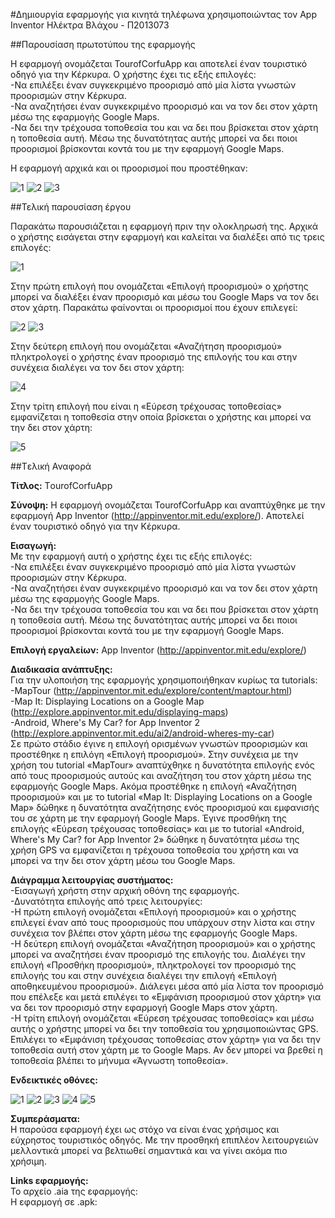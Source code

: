 #Δημιουργία εφαρμογής για κινητά τηλέφωνα χρησιμοποιώντας τον App Inventor
Ηλέκτρα Βλάχου - Π2013073

##Παρουσίαση πρωτοτύπου της εφαρμογής

Η εφαρμογή ονομάζεται TourofCorfuApp και αποτελεί έναν τουριστικό οδηγό για την Κέρκυρα. Ο χρήστης έχει τις εξής επιλογές:                             
-Να επιλέξει έναν συγκεκριμένο προορισμό από μία λίστα γνωστών προορισμών στην Κέρκυρα.  
-Να αναζητήσει έναν συγκεκριμένο προορισμό και να τον δει στον χάρτη μέσω της εφαρμογής Google Maps.      
-Να δει την τρέχουσα τοποθεσία του και να δει που βρίσκεται στον χάρτη η τοποθεσία αυτή. Μέσω της δυνατότητας αυτής μπορεί να δει ποιοι προορισμοί βρίσκονται κοντά του με την εφαρμογή Google Maps.

Η εφαρμογή αρχικά και οι προορισμοί που προστέθηκαν:

![1](https://cloud.githubusercontent.com/assets/17161099/15429867/7f19bd5c-1eab-11e6-8979-e29b132601b9.JPG)
![2](https://cloud.githubusercontent.com/assets/17161099/15429871/7f2ca0a2-1eab-11e6-84e4-5e0b56b24aff.JPG)
![3](https://cloud.githubusercontent.com/assets/17161099/15429868/7f230f9c-1eab-11e6-94f8-7b10241e3db2.JPG)

##Τελική παρουσίαση έργου

Παρακάτω παρουσιάζεται η εφαρμογή πριν την ολοκληρωσή της. Αρχικά ο χρήστης εισάγεται στην εφαρμογή και καλείται να διαλέξει από τις τρεις επιλογές:

![1](https://cloud.githubusercontent.com/assets/17161099/15429867/7f19bd5c-1eab-11e6-8979-e29b132601b9.JPG)

Στην πρώτη επιλογή που ονομάζεται «Επιλογή προορισμού» ο χρήστης μπορεί να διαλέξει έναν προορισμό και μέσω του Google Maps να τον δει στον χάρτη. Παρακάτω φαίνονται οι προορισμοί που έχουν επιλεγεί:

![2](https://cloud.githubusercontent.com/assets/17161099/15429871/7f2ca0a2-1eab-11e6-84e4-5e0b56b24aff.JPG)
![3](https://cloud.githubusercontent.com/assets/17161099/15429868/7f230f9c-1eab-11e6-94f8-7b10241e3db2.JPG)

Στην δεύτερη επιλογή που ονομάζεται «Αναζήτηση προορισμού» πληκτρολογεί ο χρήστης έναν προορισμό της επιλογής του και στην συνέχεια διαλέγει να τον δει στον χάρτη:

![4](https://cloud.githubusercontent.com/assets/17161099/15429870/7f2807a4-1eab-11e6-839e-e3e2eabbe847.JPG)

Στην τρίτη επιλογή που είναι η «Εύρεση τρέχουσας τοποθεσίας» εμφανίζεται η τοποθεσία στην οποία βρίσκεται ο χρήστης και μπορεί να την δει στον χάρτη:

![5](https://cloud.githubusercontent.com/assets/17161099/15429869/7f254ce4-1eab-11e6-80be-93b4aa114c06.JPG)

##Tελική Αναφορά

**Τίτλος:** ΤourofCorfuApp

**Σύνοψη:** Η εφαρμογή ονομάζεται TourofCorfuApp και αναπτύχθηκε με την εφαρμογή Αpp Inventor (http://appinventor.mit.edu/explore/). Aποτελεί έναν τουριστικό οδηγό για την Κέρκυρα.

**Eισαγωγή:**                                                                                                                   
Με την εφαρμογή αυτή ο χρήστης έχει τις εξής επιλογές:                             
-Να επιλέξει έναν συγκεκριμένο προορισμό από μία λίστα γνωστών προορισμών στην Κέρκυρα.  
-Να αναζητήσει έναν συγκεκριμένο προορισμό και να τον δει στον χάρτη μέσω της εφαρμογής Google Maps.      
-Να δει την τρέχουσα τοποθεσία του και να δει που βρίσκεται στον χάρτη η τοποθεσία αυτή. Μέσω της δυνατότητας αυτής μπορεί να δει ποιοι προορισμοί βρίσκονται κοντά του με την εφαρμογή Google Maps.


**Eπιλογή εργαλείων:** App Inventor (http://appinventor.mit.edu/explore/)

**Διαδικασία ανάπτυξης:**                                                                                                      
Για την υλοποιήση της εφαρμογής χρησιμοποιήθηκαν κυρίως τα tutorials:                                                          
-MapTour (http://appinventor.mit.edu/explore/content/maptour.html)                                                         
-Map It: Displaying Locations on a Google Map (http://explore.appinventor.mit.edu/displaying-maps)                    
-Android, Where's My Car? for App Inventor 2 (http://explore.appinventor.mit.edu/ai2/android-wheres-my-car)                 
Σε πρώτο στάδιο έγινε η επιλογή ορισμένων γνωστών προορισμών και προστέθηκε η επιλόγη «Επιλογή προορισμού». Στην συνέχεια με την χρήση του tutorial «MapTour» αναπτύχθηκε η δυνατότητα επιλογής ενός από τους προορισμούς αυτούς και αναζήτηση του στον χάρτη μέσω της εφαρμογής Google Maps. Ακόμα προστέθηκε η επιλογή «Αναζήτηση προορισμού» και με το tutorial «Map It: Displaying Locations on a Google Map» δώθηκε η δυνατότητα αναζήτησης ενός προορισμού και εμφανισής του σε χάρτη με την εφαρμογή Google Maps. Έγινε προσθήκη της επιλογής «Εύρεση τρέχουσας τοποθεσίας» και με το tutorial «Android, Where's My Car? for App Inventor 2» δώθηκε η δυνατότητα μέσω της χρήση GPS να εμφανίζεται η τρέχουσα τοποθεσία του χρήστη και να μπορεί να την δει στον χάρτη μέσω του Google Maps.


**Διάγραμμα λειτουργίας συστήματος:**                                                                                           
-Εισαγωγή χρήστη στην αρχική οθόνη της εφαρμογής.                                                                               
-Δυνατότητα επιλογής από τρεις λειτουργίες:                                                                                      
 -Η πρώτη επιλογή ονομάζεται «Επιλογή προορισμού» και ο χρήστης επιλεγεί έναν από τους προορισμούς που υπάρχουν στην λίστα και στην συνέχεια τον βλέπει στον χάρτη μέσω της εφαρμογής Google Maps.                                                            
 -H δεύτερη επιλογή ονομάζεται «Αναζήτηση προορισμού» και ο χρήστης μπορεί να αναζητήσει έναν προορισμό της επιλογής του.
 Διαλέγει την επιλογή «Προσθήκη προορισμού», πληκτρολογεί τον προορισμό της επιλογής του και στην συνέχεια διαλέγει την επιλογή «Επιλογή αποθηκευμένου προορισμού». Διάλεγει μέσα από μία λίστα τον προορισμό που επέλεξε και μετά επιλέγει το «Εμφάνιση προορισμού στον χάρτη» για να δει τον προορισμό στην εφαρμογή Google Maps στον χάρτη.                                          
 -Η τρίτη επιλογή ονομάζεται «Εύρεση τρέχουσας τοποθεσίας» και μέσω αυτής ο χρήστης μπορεί να δει την τοποθεσία του χρησιμοποιώντας GPS. Επιλέγει το «Εμφάνιση τρέχουσας τοποθεσίας στον χάρτη» για να δει την τοποθεσία αυτή στον χάρτη με το Google Maps. Αν δεν μπορεί να βρεθεί η τοποθεσία βλέπει τo μήνυμα «Άγνωστη τοποθεσία».

**Ενδεικτικές οθόνες:**

![1](https://cloud.githubusercontent.com/assets/17161099/15429867/7f19bd5c-1eab-11e6-8979-e29b132601b9.JPG)
![2](https://cloud.githubusercontent.com/assets/17161099/15429871/7f2ca0a2-1eab-11e6-84e4-5e0b56b24aff.JPG)
![3](https://cloud.githubusercontent.com/assets/17161099/15429868/7f230f9c-1eab-11e6-94f8-7b10241e3db2.JPG)
![4](https://cloud.githubusercontent.com/assets/17161099/15429870/7f2807a4-1eab-11e6-839e-e3e2eabbe847.JPG)
![5](https://cloud.githubusercontent.com/assets/17161099/15429869/7f254ce4-1eab-11e6-80be-93b4aa114c06.JPG)


**Συμπεράσματα:**                                                                                                                     
H παρούσα εφαρμογή έχει ως στόχο να είναι ένας χρήσιμος και εύχρηστος τουριστικός οδηγός. Με την προσθηκή επιπλέον λειτουργειών μελλοντικά μπορεί να βελτιωθεί σημαντικά και να γίνει ακόμα πιο χρήσιμη.

**Links εφαρμογής:**                                                                                                                  
Το αρχείο .aia της εφαρμογής:                                                                                                         
Η εφαρμογή σε .apk:
